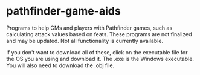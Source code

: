 # pathfinder-game-aids
Programs to help GMs and players with Pathfinder games, such as calculating attack values based on feats. These programs are not finalized and may be updated. Not all functionality is currently available. 

If you don't want to download all of these, click on the executable file for the OS you are using and download it. 
The .exe is the Windows executable. You will also need to download the .obj file. 
